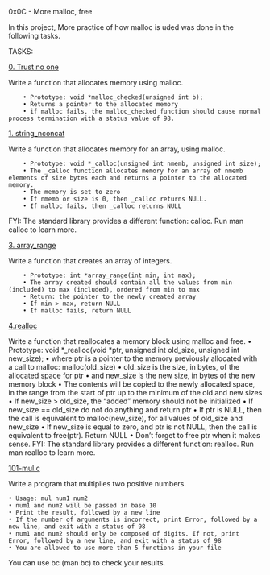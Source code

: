 0x0C - More malloc, free

In this project, More practice of how malloc is uded was done in the following tasks.

TASKS:

[0. Trust no one](0-malloc_checked.c)

Write a function that allocates memory using malloc.

        • Prototype: void *malloc_checked(unsigned int b);
        • Returns a pointer to the allocated memory
        • if malloc fails, the malloc_checked function should cause normal process termination with a status value of 98.

[1. string_nconcat](1-string_nconcat.c)

Write a function that allocates memory for an array, using malloc.

        • Prototype: void *_calloc(unsigned int nmemb, unsigned int size);
        • The _calloc function allocates memory for an array of nmemb elements of size bytes each and returns a pointer to the allocated memory.
        • The memory is set to zero
        • If nmemb or size is 0, then _calloc returns NULL.
        • If malloc fails, then _calloc returns NULL

FYI: The standard library provides a different function: calloc. Run man calloc to learn more.

[3. array_range](3-array_range.c)

Write a function that creates an array of integers.

        • Prototype: int *array_range(int min, int max);
        • The array created should contain all the values from min (included) to max (included), ordered from min to max
        • Return: the pointer to the newly created array
        • If min > max, return NULL
        • If malloc fails, return NULL

[4.realloc](100-realloc.c)

Write a function that reallocates a memory block using malloc and free.
	• Prototype: void *_realloc(void *ptr, unsigned int old_size, unsigned int new_size);
	• where ptr is a pointer to the memory previously allocated with a call to malloc: malloc(old_size)
	• old_size is the size, in bytes, of the allocated space for ptr
	• and new_size is the new size, in bytes of the new memory block
	• The contents will be copied to the newly allocated space, in the range from the start of ptr up to the minimum of the old and new sizes
	• If new_size > old_size, the “added” memory should not be initialized
	• If new_size == old_size do not do anything and return ptr
	• If ptr is NULL, then the call is equivalent to malloc(new_size), for all values of old_size and new_size
	• If new_size is equal to zero, and ptr is not NULL, then the call is equivalent to free(ptr). Return NULL
	• Don’t forget to free ptr when it makes sense.
FYI: The standard library provides a different function: realloc. Run man realloc to learn more.

[101-mul.c](101-mul.c)

Write a program that multiplies two positive numbers.

	• Usage: mul num1 num2
	• num1 and num2 will be passed in base 10
	• Print the result, followed by a new line
	• If the number of arguments is incorrect, print Error, followed by a new line, and exit with a status of 98
	• num1 and num2 should only be composed of digits. If not, print Error, followed by a new line, and exit with a status of 98
	• You are allowed to use more than 5 functions in your file
You can use bc (man bc) to check your results.
